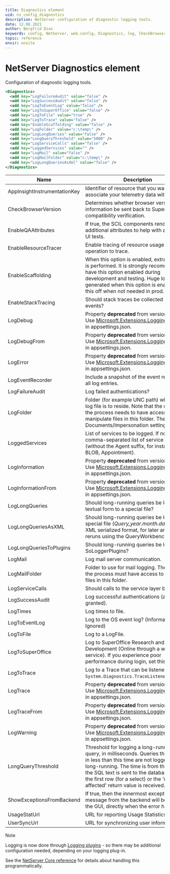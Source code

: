```yaml
---
title: Diagnostics element
uid: ns_config_diagnostics
description: NetServer configuration of diagnostic logging tools.
date: 12.08.2021
author: Bergfrid Dias
keywords: config, NetServer, web.config, Diagnostics, log, CheckBrowserVersion, EnableResourceTracer, EnableScaffolding, EnableStackTracing, LogDebug, LogError, LogWarning, LogFolder, LoggedServices, LogInformation, LogWarning, LogTrace, LogToFile, LogToSuperOffice, LogServiceCalls, AppInsightInstrumentationKey, EnableQAAttributes, LogLongQueries, ShowExceptionsFromBackend
topic: reference
envir: onsite
---
```


# NetServer Diagnostics element

Configuration of diagnostic logging tools.

```XML
<Diagnostics>
  <add key="LogFailureAudit" value="false" />
  <add key="LogSuccessAudit" value="false" />
  <add key="LogToEventLog" value="false" />
  <add key="LogToSuperOffice" value="false" />
  <add key="LogToFile" value="true" />
  <add key="LogToTrace" value="false" />
  <add key="EnableScaffolding" value="false" />
  <add key="LogFolder" value="c:\temp\" />
  <add key="LogLongQueries" value="false" />
  <add key="LongQueryThreshold" value="5000" />
  <add key="LogServiceCalls" value="false" />
  <add key="LoggedServices" value="" />
  <add key="LogMail" value="false" />
  <add key="LogMailFolder" value="c:\temp\" />
  <add key="LogLongQueriesAsXml" value="false" />
</Diagnostics>
```

| Name | Description | Default |
|---|---|---|
| AppInsightInstrumentationKey | Identifier of resource that you want to associate your telemetry data with. | |
| CheckBrowserVersion | Determines whether browser version information be sent back to SuperOffice for compatibility verification. | |
| EnableQAAttributes | If true, the SCIL components render additional attributes to help with automated UI tests. | |
| EnableResourceTracer | Enable tracing of resource usage per operation to trace. | |
| EnableScaffolding | When this option is enabled, extra logging is performed. It is strongly recommended to have this option enabled during development and testing. Huge log files are generated when this option is enabled! Turn this off when not needed in prod.| off |
| EnableStackTracing | Should stack traces be collected by various events? | |
| LogDebug | Property **deprecated** from version [10.2.1][4]. Use [Microsoft.Extensions.Logging.LogLevel][3] in appsettings.json.  | false |
| LogDebugFrom | Property **deprecated** from version [10.2.1][4]. Use [Microsoft.Extensions.Logging.LogLevel][3] in appsettings.json. | |
| LogError | Property **deprecated** from version [10.2.1][4]. Use [Microsoft.Extensions.Logging.LogLevel][3] in appsettings.json. | true |
| LogEventRecorder | Include a snapshot of the event recorder in all log entries. | |
| LogFailureAudit | Log failed authentications? | true |
| LogFolder | Folder (for example UNC path) where the log file is to reside. Note that the owner of the process needs to have access to manipulate files in this folder. The Documents/Impersonation settings apply! | |
| LoggedServices | List of services to be logged. If not blank, a comma-separated list of service names (without the Agent suffix, for instance: BLOB, Appointment). | Blank = all |
| LogInformation | Property **deprecated** from version [10.2.1][4]. Use [Microsoft.Extensions.Logging.LogLevel][3] in appsettings.json. | false |
| LogInformationFrom | Property **deprecated** from version [10.2.1][4]. Use [Microsoft.Extensions.Logging.LogLevel][3] in appsettings.json. | |
| LogLongQueries | Should long-running queries be logged in textual form to a special file? | false |
| LogLongQueriesAsXML | Should long-running queries be logged to a special file (*Query_year.month.day.log*) in XML serialized format, for later analysis and reruns using the QueryWorkbench tool. | |
| LogLongQueriesToPlugins | Should long-running queries be logged to SoLoggerPlugins? | false |
| LogMail | Log mail server communication. | |
| LogMailFolder | Folder to use for mail logging. The owner of the process must have access to update files in this folder. | |
| LogServiceCalls | Should calls to the service layer be logged? | |
| LogSuccessAudit | Log successful authentications (access granted). | false |
| LogTimes | Log times to file. | |
| LogToEventLog | Log to the OS event log? (Information Level Ignored) | true |
| LogToFile | Log to a LogFile. | false |
| LogToSuperOffice | Log to SuperOffice Research and Product Development (Online through a web service). If you experience poor performance during login, set this to False. | false |
| LogToTrace | Log to a Trace that can be listened to by a `System.Diagnostics.TraceListener.Default`. | false |
| LogTrace | Property **deprecated** from version [10.2.1][4]. Use [Microsoft.Extensions.Logging.LogLevel][3] in appsettings.json. | false |
| LogTraceFrom | Property **deprecated** from version [10.2.1][4]. Use [Microsoft.Extensions.Logging.LogLevel][3] in appsettings.json. | |
| LogWarning | Property **deprecated** from version [10.2.1][4]. Use [Microsoft.Extensions.Logging.LogLevel][3] in appsettings.json. | false |
| LongQueryThreshold | Threshold for logging a long-running query, in milliseconds. Queries that execute in less than this time are not logged as long-running. The time is from the moment the SQL text is sent to the database until the first row (for a select) or the 'nn rows affected' return value is received. | 2500 |
| ShowExceptionsFromBackend | If true, then the innermost exception message from the backend will be shown in the GUI, directly when the error happens. | |
| UsageStatUrl | URL for reporting Usage Statistics. | |
| UserSyncUrl | URL for synchronizing user information. | |

> [!NOTE]
> Logging is now done through [Logging plugins][1] - so there may be additional configuration needed, depending on your logging plug-in.

See the [NetServer Core reference][2] for details about handling this programmatically.

<!-- Referenced links -->
[1]: ../logging/index.md
[2]: <xref:SuperOffice.Configuration.ConfigFile.Diagnostics>
[3]: ../reference/netserver/core/index.md#bootstrap-the-application
[4]: ../../../../release-notes/10.2/api/10.2.1-update.md#microsoftextensionsdependencyinjectionnetserverservicecollectionextensions-is-modified
